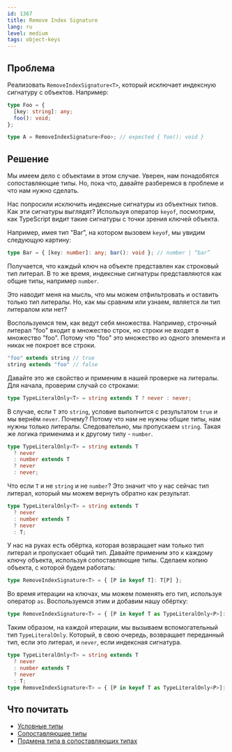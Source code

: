 ```yaml
---
id: 1367
title: Remove Index Signature
lang: ru
level: medium
tags: object-keys
---
```


## Проблема

Реализовать `RemoveIndexSignature<T>`, который исключает индексную сигнатуру с
объектов. Например:

```typescript
type Foo = {
  [key: string]: any;
  foo(): void;
};

type A = RemoveIndexSignature<Foo>; // expected { foo(): void }
```

## Решение

Мы имеем дело с объектами в этом случае. Уверен, нам понадобятся сопоставляющие
типы. Но, пока что, давайте разберемся в проблеме и что нам нужно сделать.

Нас попросили исключить индексные сигнатуры из объектных типов. Как эти
сигнатуры выглядят? Используя оператор `keyof`, посмотрим, как TypeScript видит
такие сигнатуры с точки зрения ключей объекта.

Например, имея тип "Bar", на котором вызовем `keyof`, мы увидим следующую
картину:

```typescript
type Bar = { [key: number]: any; bar(): void }; // number | “bar”
```

Получается, что каждый ключ на объекте представлен как строковый тип литерал. В
то же время, индексные сигнатуры представляются как общие типы, например
`number`.

Это наводит меня на мысль, что мы можем отфильтровать и оставить только тип
литералы. Но, как мы сравним или узнаем, является ли тип литералом или нет?

Воспользуемся тем, как ведут себя множества. Например, строчный литерал "foo"
входит в множество строк, но строки не входят в множество "foo". Потому что
"foo" это множество из одного элемента и никак не покроет все строки.

```typescript
"foo" extends string // true
string extends "foo" // false
```

Давайте это же свойство и применим в нашей проверке на литералы. Для начала,
проверим случай со строками:

```typescript
type TypeLiteralOnly<T> = string extends T ? never : never;
```

В случае, если `T` это `string`, условие выполнится с результатом `true` и мы
вернём `never`. Почему? Потому что нам не нужны общие типы, нам нужны только
литералы. Следовательно, мы пропускаем `string`. Такая же логика применима и к
другому типу - `number`.

```typescript
type TypeLiteralOnly<T> = string extends T
  ? never
  : number extends T
  ? never
  : never;
```

Что если `T` и не `string` и не `number`? Это значит что у нас сейчас тип
литерал, который мы можем вернуть обратно как результат.

```typescript
type TypeLiteralOnly<T> = string extends T
  ? never
  : number extends T
  ? never
  : T;
```

У нас на руках есть обёртка, которая возвращает нам только тип литерал и
пропускает общий тип. Давайте применим это к каждому ключу объекта, используя
сопоставляющие типы. Сделаем копию объекта, с которой будем работать:

```typescript
type RemoveIndexSignature<T> = { [P in keyof T]: T[P] };
```

Во время итерации на ключах, мы можем поменять его тип, используя оператор `as`.
Воспользуемся этим и добавим нашу обёртку:

```typescript
type RemoveIndexSignature<T> = { [P in keyof T as TypeLiteralOnly<P>]: T[P] };
```

Таким образом, на каждой итерации, мы вызываем вспомогательный тип
`TypeLiteralOnly`. Который, в свою очередь, возвращает переданный тип, если это
литерал, и `never`, если индексная сигнатура.

```typescript
type TypeLiteralOnly<T> = string extends T
  ? never
  : number extends T
  ? never
  : T;
type RemoveIndexSignature<T> = { [P in keyof T as TypeLiteralOnly<P>]: T[P] };
```

## Что почитать

- [Условные типы](https://www.typescriptlang.org/docs/handbook/2/conditional-types.html)
- [Сопоставляющие типы](https://www.typescriptlang.org/docs/handbook/2/mapped-types.html)
- [Подмена типа в сопоставляющих типах](https://www.typescriptlang.org/docs/handbook/2/mapped-types.html#key-remapping-via-as)
